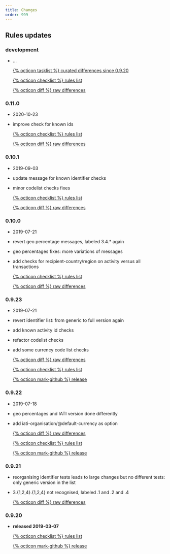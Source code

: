 ```yaml
---
title: Changes
order: 999
---
```


## Rules updates

### development

* ...

  [{% octicon tasklist %} curated differences since 0.9.20](versions/0.dev-dwb.curated.html)

  [{% octicon checklist %} rules list](versions/0.dev-dwb.csv)

  [{% octicon diff %} raw differences](versions/0.dev-dwb.html)

### 0.11.0
* 2020-10-23
* improve check for known ids

  [{% octicon checklist %} rules list](versions/0.11.0-dwb.csv)

  [{% octicon diff %} raw differences](versions/0.11.0-dwb.html)

### 0.10.1
* 2019-09-03
* update message for known identifier checks
* minor codelist checks fixes

  [{% octicon checklist %} rules list](versions/0.10.1-dwb.csv)

  [{% octicon diff %} raw differences](versions/0.10.1-dwb.html)

### 0.10.0
* 2019-07-21
* revert geo percentage messages, labeled 3.4.* again
* geo percentages fixes: more variations of messages
* add checks for recipient-country/region on activity versus all transactions

  [{% octicon checklist %} rules list](versions/0.10.0-dwb.csv)

  [{% octicon diff %} raw differences](versions/0.10.0-dwb.html)

### 0.9.23
* 2019-07-21
* revert identifier list: from generic to full version again
* add known activity id checks
* refactor codelist checks
* add some currency code list checks

  [{% octicon diff %} raw differences](versions/0.9.23-dwb.html)
  
  [{% octicon checklist %} rules list](versions/0.9.23-dwb.csv)

  [{% octicon mark-github %} release](https://github.com/data4development/IATI-data-validator/releases/tag/0.9.23-dwb)

### 0.9.22
* 2019-07-18
* geo percentages and IATI version done differently
* add iati-organisation/@default-currency as option

  [{% octicon diff %} raw differences](versions/0.9.22-dwb.html)

  [{% octicon checklist %} rules list](versions/0.9.22-dwb.csv)

  [{% octicon mark-github %} release](https://github.com/data4development/IATI-data-validator/releases/tag/0.9.22-dwb)

### 0.9.21
* reorganising identifier tests leads to large changes but no different tests: only generic version in the list
* 3.{1,2,4}.{1,2,4} not recognised, labeled .1 and .2 and .4

  [{% octicon diff %} raw differences](versions/0.9.21-dwb.html)

### 0.9.20
* **released 2019-03-07**

  [{% octicon checklist %} rules list](versions/0.9.20.csv)

  [{% octicon mark-github %} release](https://github.com/data4development/IATI-data-validator/releases/tag/0.9.20)